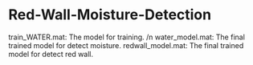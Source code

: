 # Red-Wall-Moisture-Detection

train_WATER.mat: The model for training. /n
water_model.mat: The final trained model for detect moisture.
redwall_model.mat: The final trained model for detect red wall.
